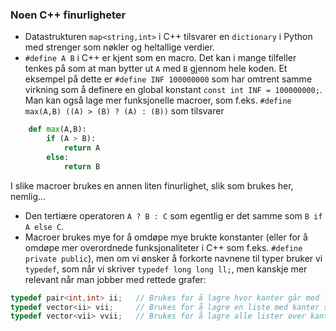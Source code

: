 ### Noen C++ finurligheter
- Datastrukturen `map<string,int>` i C++ tilsvarer en `dictionary` i Python med strenger som nøkler og heltallige verdier.
- `#define A B` i C++ er kjent som en macro. Det kan i mange tilfeller tenkes på som at man bytter ut `A` med `B` gjennom hele koden. 
Et eksempel på dette er `#define INF 100000000` som har omtrent samme virkning som å definere en global konstant `const int INF = 100000000;`.
Man kan også lage mer funksjonelle macroer, som f.eks. `#define max(A,B) ((A) > (B) ? (A) : (B))` som tilsvarer
```Python
	def max(A,B):
		if (A > B):
			return A
		else:
			return B
```
I slike macroer brukes en annen liten finurlighet, slik som brukes her, nemlig...
- Den tertiære operatoren `A ? B : C` som egentlig er det samme som `B if A else C`.
- Macroer brukes mye for å omdøpe mye brukte konstanter (eller for å omdøpe mer overordnede funksjonaliteter i C++ som f.eks. `#define private public`), men om vi ønsker å forkorte navnene til typer bruker vi `typedef`, som når vi skriver `typedef long long ll;`, men kanskje mer relevant når man jobber med rettede grafer:
```C++
typedef pair<int,int> ii;	// Brukes for å lagre hvor kanter går med lengden på kanten.
typedef vector<ii> vii;		// Brukes for å lagre en liste med kanter som går ut av et hjørne.
typedef vector<vii> vvii;	// Brukes for å lagre alle lister over kanter som går ut av alle hjørner.
```
